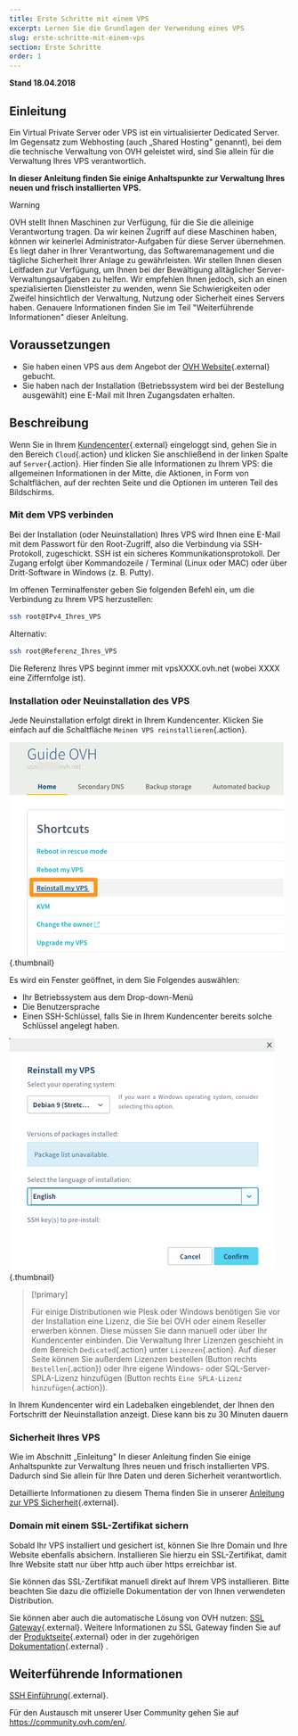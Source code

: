 ```yaml
---
title: Erste Schritte mit einem VPS
excerpt: Lernen Sie die Grundlagen der Verwendung eines VPS
slug: erste-schritte-mit-einem-vps
section: Erste Schritte
order: 1
---
```


**Stand 18.04.2018**
 
## Einleitung

Ein Virtual Private Server oder VPS ist ein virtualisierter Dedicated Server. Im Gegensatz zum Webhosting (auch „Shared Hosting" genannt), bei dem die technische Verwaltung von OVH geleistet wird, sind Sie allein für die Verwaltung Ihres VPS verantwortlich. 

**In dieser Anleitung finden Sie einige Anhaltspunkte zur Verwaltung Ihres neuen und frisch installierten VPS.**


> [!warning]
>
> OVH stellt Ihnen Maschinen zur Verfügung, für die Sie die alleinige Verantwortung tragen. Da wir keinen Zugriff auf diese Maschinen haben, können wir keinerlei Administrator-Aufgaben für diese Server übernehmen. Es liegt daher in Ihrer Verantwortung, das Softwaremanagement und die tägliche Sicherheit Ihrer Anlage zu gewährleisten. Wir stellen Ihnen diesen Leitfaden zur Verfügung, um Ihnen bei der Bewältigung alltäglicher Server-Verwaltungsaufgaben zu helfen.  Wir empfehlen Ihnen jedoch, sich an einen spezialisierten Dienstleister zu wenden, wenn Sie Schwierigkeiten oder Zweifel hinsichtlich der Verwaltung, Nutzung oder Sicherheit eines Servers haben.  Genauere Informationen finden Sie im Teil "Weiterführende Informationen" dieser Anleitung. 
> 


## Voraussetzungen

- Sie haben einen VPS aus dem Angebot der [OVH Website](https://www.ovh.de/vps/){.external} gebucht.
- Sie haben nach der Installation (Betriebssystem wird bei der Bestellung ausgewählt) eine E-Mail mit Ihren Zugangsdaten erhalten.


## Beschreibung

Wenn Sie in Ihrem [Kundencenter](https://www.ovh.com/auth/?action=gotomanager){.external} eingeloggt sind, gehen Sie in den Bereich `Cloud`{.action} und klicken Sie anschließend in der linken Spalte auf `Server`{.action}. Hier finden Sie alle Informationen zu Ihrem VPS: die allgemeinen Informationen in der Mitte, die Aktionen, in Form von Schaltflächen, auf der rechten Seite und die Optionen im unteren Teil des Bildschirms.

### Mit dem VPS verbinden

Bei der Installation (oder Neuinstallation) Ihres VPS wird Ihnen eine E-Mail mit dem Passwort für den Root-Zugriff, also die Verbindung via SSH-Protokoll, zugeschickt.  SSH ist ein sicheres Kommunikationsprotokoll.  Der Zugang erfolgt über Kommandozeile / Terminal (Linux oder MAC) oder über Dritt-Software in Windows (z. B. Putty).

Im offenen Terminalfenster geben Sie folgenden Befehl ein, um die Verbindung zu Ihrem VPS herzustellen: 

```sh
ssh root@IPv4_Ihres_VPS
```

Alternativ:

```sh
ssh root@Referenz_Ihres_VPS
```

Die Referenz Ihres VPS beginnt immer mit vpsXXXX.ovh.net (wobei XXXX eine Ziffernfolge ist).


### Installation oder Neuinstallation des VPS

Jede Neuinstallation erfolgt direkt in Ihrem Kundencenter. Klicken Sie einfach auf die Schaltfläche `Meinen VPS reinstallieren`{.action}.

![Neuinstallation des VPS](images/reinstall_manager.png){.thumbnail}

Es wird ein Fenster geöffnet, in dem Sie Folgendes auswählen:

- Ihr Betriebssystem aus dem Drop-down-Menü
- Die Benutzersprache
- Einen SSH-Schlüssel, falls Sie in Ihrem Kundencenter bereits solche Schlüssel angelegt haben. 


![Auswahlmenü für die Neuinstallation](images/reinstall_menu.png){.thumbnail}

> [!primary]
>
> Für einige Distributionen wie Plesk oder Windows benötigen Sie vor der Installation eine Lizenz, die Sie bei OVH oder einem Reseller erwerben können. Diese müssen Sie dann manuell oder über Ihr Kundencenter einbinden. Die Verwaltung Ihrer Lizenzen geschieht in dem Bereich `Dedicated`{.action} unter `Lizenzen`{.action}.
> Auf dieser Seite können Sie außerdem Lizenzen bestellen (Button rechts `Bestellen`{.action}) oder Ihre eigene Windows- oder SQL-Server-SPLA-Lizenz hinzufügen (Button rechts `Eine SPLA-Lizenz hinzufügen`{.action}).
> 

In Ihrem Kundencenter  wird ein Ladebalken eingeblendet, der Ihnen den Fortschritt der Neuinstallation anzeigt. Diese kann bis zu 30 Minuten dauern


### Sicherheit Ihres VPS

Wie im Abschnitt „Einleitung" In dieser Anleitung finden Sie einige Anhaltspunkte zur Verwaltung Ihres neuen und frisch installierten VPS. Dadurch sind Sie allein für Ihre Daten und deren Sicherheit verantwortlich. 

Detaillierte Informationen zu diesem Thema finden Sie in unserer [Anleitung zur VPS Sicherheit](https://docs.ovh.com/de/vps/vps-sicherheit/){.external}.


### Domain mit einem SSL-Zertifikat sichern

Sobald Ihr VPS installiert und gesichert ist, können Sie Ihre Domain und Ihre Website ebenfalls absichern. Installieren Sie hierzu ein SSL-Zertifikat, damit Ihre Website statt nur über http auch über https erreichbar ist.

Sie können das SSL-Zertifikat manuell direkt auf Ihrem VPS installieren. Bitte beachten Sie dazu die offizielle Dokumentation der von Ihnen verwendeten Distribution.

Sie können aber auch die automatische Lösung von OVH nutzen: [SSL Gateway](https://www.ovh.de/ssl-gateway/){.external}. Weitere Informationen zu SSL Gateway finden Sie auf der [Produktseite](https://www.ovh.de/ssl-gateway/){.external} oder in der zugehörigen [Dokumentation](https://docs.ovh.com/de/ssl-gateway/verwendung-von-ssl-gateway/){.external} .


## Weiterführende Informationen

[SSH Einführung](https://docs.ovh.com/de/dedicated/ssh-einfuehrung/){.external}.

Für den Austausch mit unserer User Community gehen Sie auf <https://community.ovh.com/en/>.